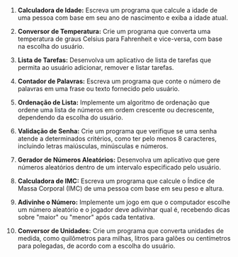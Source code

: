 1. **Calculadora de Idade:** Escreva um programa que calcule a idade de uma pessoa com base em seu ano de nascimento e exiba a idade atual.

2. **Conversor de Temperatura:** Crie um programa que converta uma temperatura de graus Celsius para Fahrenheit e vice-versa, com base na escolha do usuário.

3. **Lista de Tarefas:** Desenvolva um aplicativo de lista de tarefas que permita ao usuário adicionar, remover e listar tarefas.

4. **Contador de Palavras:** Escreva um programa que conte o número de palavras em uma frase ou texto fornecido pelo usuário.

5. **Ordenação de Lista:** Implemente um algoritmo de ordenação que ordene uma lista de números em ordem crescente ou decrescente, dependendo da escolha do usuário.

6. **Validação de Senha:** Crie um programa que verifique se uma senha atende a determinados critérios, como ter pelo menos 8 caracteres, incluindo letras maiúsculas, minúsculas e números.

7. **Gerador de Números Aleatórios:** Desenvolva um aplicativo que gere números aleatórios dentro de um intervalo especificado pelo usuário.

8. **Calculadora de IMC:** Escreva um programa que calcule o Índice de Massa Corporal (IMC) de uma pessoa com base em seu peso e altura.

9. **Adivinhe o Número:** Implemente um jogo em que o computador escolhe um número aleatório e o jogador deve adivinhar qual é, recebendo dicas sobre "maior" ou "menor" após cada tentativa.

10. **Conversor de Unidades:** Crie um programa que converta unidades de medida, como quilômetros para milhas, litros para galões ou centímetros para polegadas, de acordo com a escolha do usuário.
